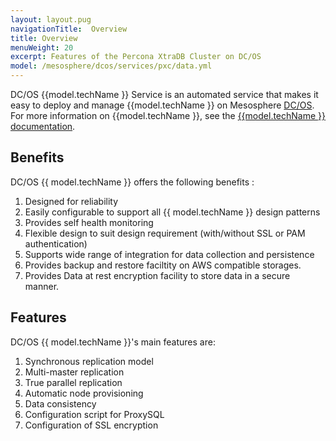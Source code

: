 ```yaml
---
layout: layout.pug
navigationTitle:  Overview
title: Overview
menuWeight: 20
excerpt: Features of the Percona XtraDB Cluster on DC/OS
model: /mesosphere/dcos/services/pxc/data.yml
---
```


DC/OS {{model.techName }} Service is an automated service that makes it easy to deploy and manage {{model.techName }} on Mesosphere [DC/OS](https://mesosphere.com/product/). For more information on {{model.techName }}, see the [{{model.techName }} documentation](https://www.percona.com/software/mysql-database/percona-xtradb-cluster/).

## Benefits
DC/OS {{ model.techName }} offers the following benefits :
1. Designed for reliability
1. Easily configurable to support all {{ model.techName }} design patterns
1. Provides self health monitoring
1. Flexible design to suit design requirement (with/without SSL or PAM authentication)
1. Supports wide range of integration for data collection and persistence
1. Provides backup and restore faciltity on AWS compatible storages.
1. Provides Data at rest encryption facility to store data in a secure manner.

## Features
DC/OS {{ model.techName }}'s main features are:
1. Synchronous replication model
1. Multi-master replication
1. True parallel replication
1. Automatic node provisioning
1. Data consistency
1. Configuration script for ProxySQL
1. Configuration of SSL encryption
